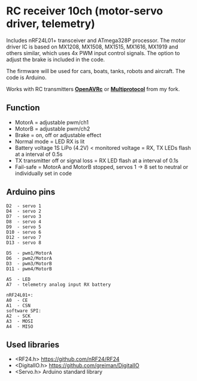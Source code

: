 # RC receiver 10ch (motor-servo driver, telemetry)
Includes nRF24L01+ transceiver and ATmega328P processor.
The motor driver IC is based on MX1208, MX1508, MX1515, MX1616, MX1919 and others similar, which uses 4x PWM input control signals.
The option to adjust the brake is included in the code.

The firmware will be used for cars, boats, tanks, robots and aircraft.
The code is Arduino.

Works with RC transmitters [**OpenAVRc**](https://github.com/Ingwie/OpenAVRc_Dev) or [**Multiprotocol**](https://github.com/stanekTM/TX_FW_Multi_Stanek) from my fork.

## Function
* MotorA = adjustable pwm/ch1
* MotorB = adjustable pwm/ch2
* Brake = on, off or adjustable effect 
* Normal mode = LED RX is lit
* Battery voltage 1S LiPo (4.2V) < monitored voltage = RX, TX LEDs flash at a interval of 0.5s
* TX transmitter off or signal loss = RX LED flash at a interval of 0.1s 
* Fail-safe = MotorA and MotorB stopped, servos 1 -> 8 set to neutral or individually set in code

## Arduino pins
```
D2  - servo 1
D4  - servo 2
D7  - servo 3
D8  - servo 4
D9  - servo 5
D10 - servo 6
D12 - servo 7
D13 - servo 8

D5  - pwm1/MotorA
D6  - pwm2/MotorA
D3  - pwm3/MotorB
D11 - pwm4/MotorB

A5  - LED
A7  - telemetry analog input RX battery

nRF24L01+:
A0  - CE
A1  - CSN
software SPI:
A2  - SCK
A3  - MOSI
A4  - MISO
```

## Used libraries
* <RF24.h>      https://github.com/nRF24/RF24
* <DigitalIO.h> https://github.com/greiman/DigitalIO
* <Servo.h> Arduino standard library
